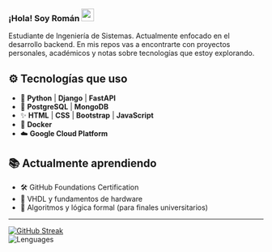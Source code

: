 ### ¡Hola! Soy Román <img src="https://media.giphy.com/media/hvRJCLFzcasrR4ia7z/giphy.gif" width="25px">  
Estudiante de Ingeniería de Sistemas. Actualmente enfocado en el desarrollo backend.
En mis repos vas a encontrarte con proyectos personales, académicos y notas sobre tecnologías que estoy explorando.



## ⚙️ Tecnologías que uso

- 🐍 **Python** | **Django** | **FastAPI**
- 💾 **PostgreSQL** | **MongoDB**
- ✨ **HTML** | **CSS** | **Bootstrap** | **JavaScript**
- 🐳 **Docker**
- ☁️ **Google Cloud Platform**


## 📚 Actualmente aprendiendo

- 🛠 GitHub Foundations Certification
- 📘 VHDL y fundamentos de hardware  
- 🧩 Algoritmos y lógica formal (para finales universitarios)  

---
[![GitHub Streak](https://streak-stats.demolab.com?user=RomanLupiano&theme=radical)](https://git.io/streak-stats)  
![Lenguages](https://github-profile-summary-cards.vercel.app/api/cards/most-commit-language?username=RomanLupiano&theme=radical)

